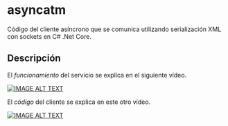 # asyncatm

Código del cliente asíncrono que se comunica utilizando serialización XML con sockets en C# .Net Core.

## Descripción

El *funcionamiento* del servicio se explica en el siguiente vídeo.

[![IMAGE ALT TEXT](https://img.youtube.com/vi/02CkAqsvRGc/0.jpg)](https://www.youtube.com/watch?v=02CkAqsvRGc&list=PLK_BHw0Wm4MKLFysxzgfIMKuY0b-HTGvp&index=16 "16. Funcionamiento banca asíncrona")

El *código* del cliente se explica en este otro vídeo.

[![IMAGE ALT TEXT](https://img.youtube.com/vi/FN1CbHN7orw/0.jpg)](https://www.youtube.com/watch?v=FN1CbHN7orw&list=PLK_BHw0Wm4MKLFysxzgfIMKuY0b-HTGvp&index=18 "18. Código AsyncAtm")
